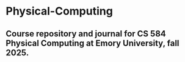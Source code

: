 # Physical-Computing
## Course repository and journal for CS 584 Physical Computing at Emory University, fall 2025. 
